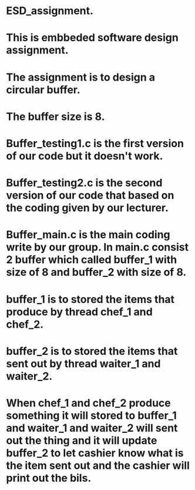 # ESD_assignment.
# This is embbeded software design assignment.
# The assignment is to design a circular buffer.
# The buffer size is 8.
# 
#
# Buffer_testing1.c is the first version of our code but it doesn't work.
# Buffer_testing2.c is the second version of our code that based on the coding given by our lecturer.
# Buffer_main.c is the main coding write by our group. In main.c consist 2 buffer which called buffer_1 with size of 8 and buffer_2 with size of 8.
# buffer_1 is to stored the items that produce by thread chef_1 and chef_2.
# buffer_2 is to stored the items that sent out by thread waiter_1 and waiter_2.
# When chef_1 and chef_2 produce something it will stored to buffer_1 and waiter_1 and waiter_2 will sent out the thing and it will update buffer_2 to let cashier know what is the item sent out and the cashier will print out the bils. 
